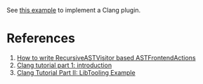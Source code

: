 See [this example](https://github.com/llvm/llvm-project/blob/master/clang/examples/PrintFunctionNames/PrintFunctionNames.cpp) to implement a Clang plugin.

# References

1. [How to write RecursiveASTVisitor based ASTFrontendActions](https://clang.llvm.org/docs/RAVFrontendAction.html)
1. [Clang tutorial part 1: introduction](https://kevinaboos.wordpress.com/2013/07/23/clang-tutorial-part-i-introduction/)
1. [Clang Tutorial Part II: LibTooling Example](https://kevinaboos.wordpress.com/2013/07/23/clang-tutorial-part-i-introduction/)
